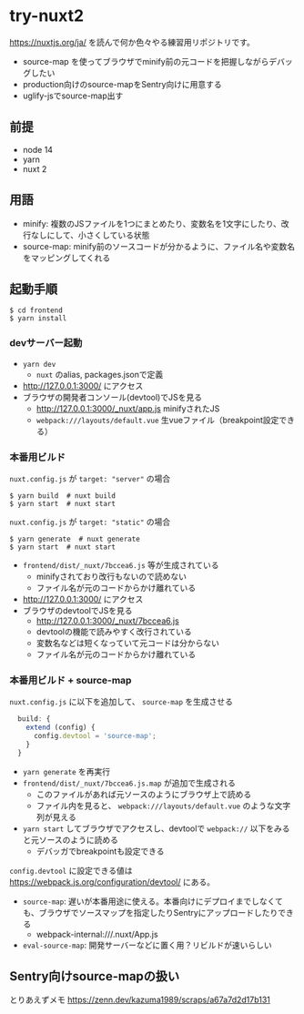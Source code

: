 # try-nuxt2

https://nuxtjs.org/ja/ を読んで何か色々やる練習用リポジトリです。

- source-map を使ってブラウザでminify前の元コードを把握しながらデバッグしたい
- production向けのsource-mapをSentry向けに用意する
- uglify-jsでsource-map出す

## 前提

- node 14
- yarn
- nuxt 2

## 用語

- minify: 複数のJSファイルを1つにまとめたり、変数名を1文字にしたり、改行なしにして、小さくしている状態
- source-map: minify前のソースコードが分かるように、ファイル名や変数名をマッピングしてくれる

## 起動手順

```
$ cd frontend
$ yarn install
```

### devサーバー起動

- `yarn dev`
    - `nuxt` のalias, packages.jsonで定義
- http://127.0.0.1:3000/ にアクセス
- ブラウザの開発者コンソール(devtool)でJSを見る
    - http://127.0.0.1:3000/_nuxt/app.js minifyされたJS
    - `webpack:///layouts/default.vue` 生vueファイル（breakpoint設定できる）

### 本番用ビルド

`nuxt.config.js` が `target: "server"` の場合
```
$ yarn build  # nuxt build
$ yarn start  # nuxt start
```

`nuxt.config.js` が `target: "static"` の場合
```
$ yarn generate  # nuxt generate
$ yarn start  # nuxt start
```

- `frontend/dist/_nuxt/7bccea6.js` 等が生成されている
    - minifyされており改行もないので読めない
    - ファイル名が元のコードからかけ離れている
- http://127.0.0.1:3000/ にアクセス
- ブラウザのdevtoolでJSを見る
    - http://127.0.0.1:3000/_nuxt/7bccea6.js
    - devtoolの機能で読みやすく改行されている
    - 変数名などは短くなっていて元コードは分からない
    - ファイル名が元のコードからかけ離れている

### 本番用ビルド + source-map

`nuxt.config.js` に以下を追加して、 `source-map` を生成させる
```js
  build: {
    extend (config) {
      config.devtool = 'source-map';
    }
  }
```

- `yarn generate` を再実行
- `frontend/dist/_nuxt/7bccea6.js.map` が追加で生成される
    - このファイルがあれば元ソースのようにブラウザ上で読める
    - ファイル内を見ると、 `webpack:///layouts/default.vue` のような文字列が見える
- `yarn start` してブラウザでアクセスし、devtoolで `webpack://` 以下をみると元ソースのように読める
    - デバッガでbreakpointも設定できる


`config.devtool` に設定できる値は https://webpack.js.org/configuration/devtool/ にある。

- `source-map`: 遅いが本番用途に使える。本番向けにデプロイまでしなくても、ブラウザでソースマップを指定したりSentryにアップロードしたりできる
    - webpack-internal:///.nuxt/App.js 
- `eval-source-map`: 開発サーバーなどに置く用？リビルドが速いらしい


## Sentry向けsource-mapの扱い

とりあえずメモ
https://zenn.dev/kazuma1989/scraps/a67a7d2d17b131
